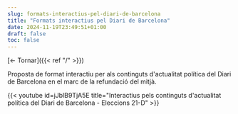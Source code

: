 ```yaml
---
slug: formats-interactius-pel-diari-de-barcelona
title: "Formats interactius pel Diari de Barcelona"
date: 2024-11-19T23:49:51+01:00
draft: false
toc: false
---
```


[<- Tornar]({{< ref "/" >}})

Proposta de format interactiu per als continguts d'actualitat política del Diari de Barcelona en el marc de la refundació del mitjà.

{{< youtube id=jJblB9TjA5E title="Interactius pels continguts d'actualitat política del Diari de Barcelona - Eleccions 21-D" >}}
